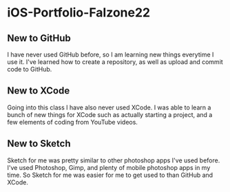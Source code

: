 # iOS-Portfolio-Falzone22

## New to GitHub

I have never used GitHub before, so I am learning new things everytime I use it. I've learned how to create a repository, as well as upload and commit code to GitHub.

## New to XCode

Going into this class I have also never used XCode. I was able to learn a bunch of new things for XCode such as actually starting a project, and a few elements of coding from YouTube videos.

## New to Sketch

Sketch for me was pretty similar to other photoshop apps I've used before. I've used Photoshop, Gimp, and plenty of mobile photoshop apps in my time. So Sketch for me was easier for me to get used to than GitHub and XCode.
